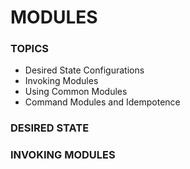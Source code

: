 # MODULES
### TOPICS
- Desired State Configurations
- Invoking Modules  
- Using Common Modules  
- Command Modules and Idempotence
### DESIRED STATE
### INVOKING MODULES
